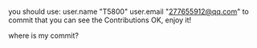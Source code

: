 you should use:
user.name "T5800"
user.email "277655912@qq.com"
to commit that you can see the Contributions
OK, enjoy it!

where is my commit?
